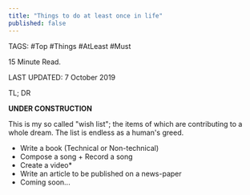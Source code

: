 ```yaml
---
title: "Things to do at least once in life"
published: false
---
```


TAGS: #Top #Things #AtLeast #Must

15 Minute Read.

LAST UPDATED: 7 October 2019

TL; DR

**UNDER CONSTRUCTION**

This is my so called "wish list"; the items of which are contributing to a whole dream. The list is endless as a human's greed.

- Write a book (Technical or Non-technical)
- Compose a song + Record a song
- Create a video\*
- Write an article to be published on a news-paper
- Coming soon...
